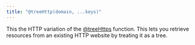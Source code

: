 ```yaml
---
title: "@treeHttp(domain, ...keys)"
---
```


This the HTTP variation of the [@treeHttps](@treeHttps.html) function. This lets you retrieve resources from an existing HTTP website by treating it as a tree.
